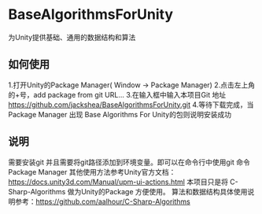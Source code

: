 # BaseAlgorithmsForUnity
为Unity提供基础、通用的数据结构和算法

## 如何使用
1.打开Unity的Package Manager( Window -> Package Manager)
2.点击左上角的+号，add package from git URL...
3.在输入框中输入本项目Git 地址 https://github.com/jackshea/BaseAlgorithmsForUnity.git
4.等待下载完成，当 Package Manager 出现 Base Algorithms For Unity的包则说明安装成功

## 说明
需要安装git 并且需要将git路径添加到环境变量。即可以在命令行中使用git 命令
Package Manager 其他使用方法参考Unity官方文档：https://docs.unity3d.com/Manual/upm-ui-actions.html
本项目只是将 C-Sharp-Algorithms 做为Unity的Package 方便使用。
算法和数据结构具体使用说明参考：https://github.com/aalhour/C-Sharp-Algorithms
